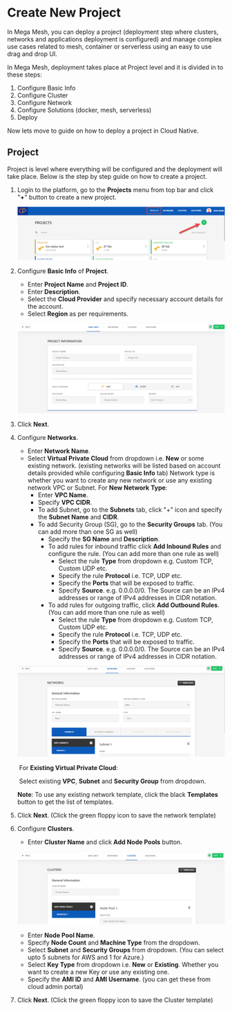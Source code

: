 # Create New Project

In Mega Mesh, you can deploy a project (deployment step where clusters, networks and applications deployment is configured) and manage complex use cases related to mesh, container or serverless using an easy to use drag and drop UI. 

In Mega Mesh, deployment takes place at Project level and it is divided in to these steps:

1. Configure Basic Info
2. Configure Cluster
3. Configure Network
4. Configure Solutions (docker, mesh, serverless)
5. Deploy

Now lets move to guide on how to deploy a project in Cloud Native. 

## Project

Project is level where everything will be configured and the deployment will take place. Below is the step by step guide on how to create a project.

1. Login to the platform, go to the **Projects** menu from top bar and click "**+**" button to create a new project.

   ![1](imgs/1.png)

2. Configure **Basic Info** of **Project**.

   - Enter **Project Name** and **Project ID**.
   - Enter **Description**.
   - Select the **Cloud Provider** and specify necessary account details for the account.
   - Select **Region** as per requirements.

   ![2](imgs/2.png)

3. Click **Next**.

4. Configure **Networks**.

   - Enter **Network Name**.
   - Select **Virtual Private Cloud** from dropdown i.e. **New** or some existing network. (existing networks will be listed based on account details provided while configuring **Basic Info** tab)
     Network type is whether you want to create any new network or use any existing network VPC or Subnet.
     For **New Network** **Type**:
     - Enter **VPC Name**. 
     - Specify **VPC CIDR**.
     - To add Subnet, go to the **Subnets** tab, click "+" icon and specify the **Subnet Name** and **CIDR**.
     - To add Security Group (SG), go to the **Security Groups** tab. (You can add more than one SG as well)
       - Specify the **SG Name** and **Description**.
       - To add rules for inbound traffic click **Add Inbound Rules** and configure the rule. (You can add more than one rule as well)
         - Select the rule **Type** from dropdown e.g. Custom TCP, Custom UDP etc.
         - Specify the rule **Protocol** i.e. TCP, UDP etc. 
         - Specify the **Ports** that will be exposed to traffic. 
         - Specify **Source**. e.g. 0.0.0.0/0. 
           The Source can be an IPv4 addresses or range of IPv4 addresses in CIDR notation.
       - To add rules for outgoing traffic, click **Add Outbound Rules**. (You can add more than one rule as well)
         - Select the rule **Type** from dropdown e.g. Custom TCP, Custom UDP etc.
         - Specify the rule **Protocol** i.e. TCP, UDP etc. 
         - Specify the **Ports** that will be exposed to traffic. 
         - Specify **Source**. e.g. 0.0.0.0/0. 
           The Source can be an IPv4 addresses or range of IPv4 addresses in CIDR notation.

   ![3](imgs/3.png)

   ​	For **Existing Virtual Private Cloud**:

   ​		Select existing **VPC**,  **Subnet** and **Security Group** from dropdown.

   **Note**: To use any existing network template, click the black **Templates** button to get the list of 	templates. 

5. Click **Next**. (Click the green floppy icon to save the network template)

6. Configure **Clusters**.

   - Enter **Cluster Name** and click **Add Node Pools** button.

   ![4](imgs/4.png)

   - Enter **Node Pool Name**.
   - Specify **Node Count** and **Machine Type** from the dropdown.
   - Select **Subnet** and **Security Groups** from dropdown. (You can select upto 5 subnets for AWS and 1 for Azure.)
   - Select **Key Type** from dropdown i.e. **New** or **Existing**.
     Whether you want to create a new Key or use any existing one.
   - Specify the **AMI ID** and **AMI Username**. (you can get these from cloud admin portal)

7. Click **Next**. (Click the green floppy icon to save the Cluster template)